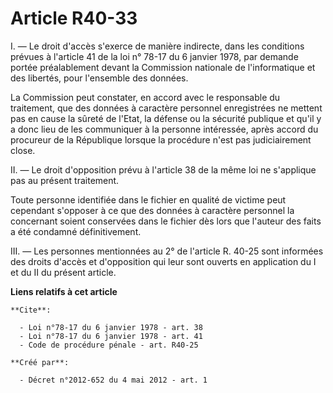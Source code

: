 # Article R40-33

I. ― Le droit d'accès s'exerce de manière indirecte, dans les conditions prévues à l'article 41 de la loi n° 78-17 du 6
janvier 1978, par demande portée préalablement devant la Commission nationale de l'informatique et des libertés, pour
l'ensemble des données. 

La Commission peut constater, en accord avec le responsable du traitement, que des données à caractère personnel enregistrées
ne mettent pas en cause la sûreté de l'Etat, la défense ou la sécurité publique et qu'il y a donc lieu de les communiquer à
la personne intéressée, après accord du procureur de la République lorsque la procédure n'est pas judiciairement close. 

II. ― Le droit d'opposition prévu à l'article 38 de la même loi ne s'applique pas au présent traitement. 

Toute personne identifiée dans le fichier en qualité de victime peut cependant s'opposer à ce que des données à caractère
personnel la concernant soient conservées dans le fichier dès lors que l'auteur des faits a été condamné définitivement. 

III. ― Les personnes mentionnées au 2° de l'article R. 40-25 sont informées des droits d'accès et d'opposition qui leur sont
ouverts en application du I et du II du présent article.

**Liens relatifs à cet article**

	**Cite**:

	  - Loi n°78-17 du 6 janvier 1978 - art. 38
	  - Loi n°78-17 du 6 janvier 1978 - art. 41
	  - Code de procédure pénale - art. R40-25

	**Créé par**:

	  - Décret n°2012-652 du 4 mai 2012 - art. 1

